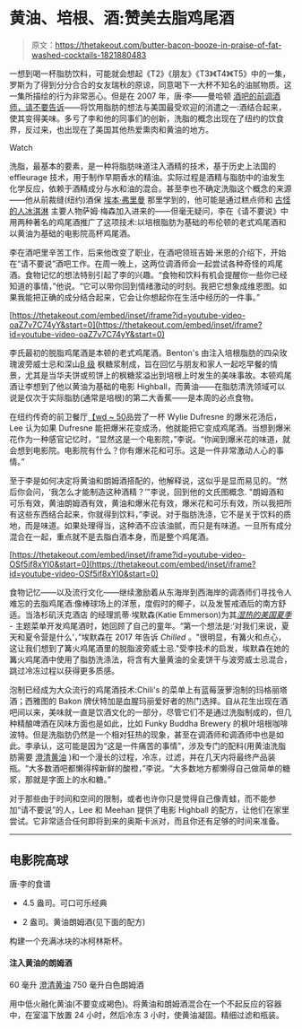 # 黄油、培根、酒:赞美去脂鸡尾酒

> 原文：<https://thetakeout.com/butter-bacon-booze-in-praise-of-fat-washed-cocktails-1821880483>

一想到喝一杯脂肪饮料，可能就会想起《T2》《朋友》《T3》《T4》《T5》中的一集，罗斯为了得到分分合合的女友瑞秋的原谅，同意喝下一大杯不知名的油腻物质。这一集所描绘的行为非常恶心。但是在 2007 年，唐·李——曼哈顿 [酒吧的前调酒师，请不要告诉](http://pdtnyc.com/)——将饮用脂肪的想法与美国最受欢迎的消遣之一:酒结合起来，使其变得美味。多亏了李和他的同事们的创新，洗脂的概念出现在了纽约的饮食界，反过来，也出现在了美国其他热爱熏肉和黄油的地方。

Watch

洗脂，最基本的要素，是一种将脂肪味道注入酒精的技术，基于历史上法国的 effleurage 技术，用于制作早期香水的精油。实际过程是酒精与脂肪中的油发生化学反应，依赖于酒精成分与水和油的混合。甚至李也不确定洗脂这个概念的来源——他从前裁缝(纽约)酒保 [埃本·弗里曼](http://www.foodandwine.com/articles/secrets-of-a-cocktail-master) 那里学到的，他可能是通过糕点师和 [古怪的人冰淇淋](https://www.oddfellowsnyc.com/) 主要人物萨姆·梅森加入进来的——但毫无疑问，李在《请不要说》中用两种著名的鸡尾酒推广了这项技术:以培根脂肪为基础的布伦顿的老式鸡尾酒和以黄油为基础的电影院高杯鸡尾酒。

李在酒吧里辛苦工作，后来他改变了职业，在酒吧领班吉姆·米恩的介绍下，开始在“请不要说”酒吧工作。在周一晚上，这两位调酒师会一起尝试各种奇怪的鸡尾酒。食物记忆的想法特别引起了李的兴趣。“食物和饮料有机会提醒你一些你已经知道的事情，”他说。“它可以带你回到情绪激动的时刻。我把它想象成维恩图。如果我能把正确的成分结合起来，它会让你想起你在生活中经历的一件事。”

 [https://thetakeout.com/embed/inset/iframe?id=youtube-video-oaZ7v7C74yY&start=0](https://thetakeout.com/embed/inset/iframe?id=youtube-video-oaZ7v7C74yY&start=0) 

李氏最初的脱脂鸡尾酒是本顿的老式鸡尾酒。Benton's 由注入培根脂肪的四朵玫瑰波旁威士忌和深山[B 级](http://deepmountainmaple.com/oldsite/grades.html) 枫糖浆制成，旨在回忆与朋友和家人一起吃早餐的情景，尤其是当华夫饼或煎饼上的枫糖浆溢出到培根上时发生的美味事故。本顿鸡尾酒让李想到了他以黄油为基础的电影 Highball，而黄油——在脂肪清洗领域可以说是仅次于实际脂肪(通常是培根)的第二大香蕉——是本周的必点食物。

在纽约传奇的前卫餐厅[【wd ~ 50](http://www.wd-50.com/)品尝了一杯 Wylie Dufresne 的爆米花汤后，Lee 认为如果 Dufresne 能把爆米花变成汤，他就能把它变成鸡尾酒。当想到爆米花作为一种感官记忆时，“显然这是一个电影院，”李说。“你闻到爆米花的味道，就会想到电影院。电影院有什么？你有爆米花和可乐。这是一件非常激动人心的事情。”

至于李是如何决定将黄油和朗姆酒搭配的，他解释说，这似乎是显而易见的。“然后你会问，‘我怎么才能制造这种酒精？’"李说，回到他的文氏图概念. "朗姆酒和可乐有效，黄油朗姆酒有效，黄油和爆米花有效，爆米花和可乐有效，所以我把所有这些东西结合起来，你就得到饮料，”李说。对于脂肪洗涤，它不是关于饮料的质地，而是味道。如果处理得当，这种酒不应该油腻，而只是有味道。一旦所有成分混合在一起，重点就不是去脂白酒本身，而是整个鸡尾酒。

 [https://thetakeout.com/embed/inset/iframe?id=youtube-video-OSf5if8xYI0&start=0](https://thetakeout.com/embed/inset/iframe?id=youtube-video-OSf5if8xYI0&start=0) 

食物记忆——以及流行文化——继续激励着从东海岸到西海岸的调酒师们寻找令人难忘的去脂鸡尾酒:像棒球场上的洋葱，度假时的椰子，以及发誓戒酒后的南方舒适。当洛杉矶沃克酒店 的经理凯蒂·埃默森(Katie Emmerson)为其[*湿热的美国夏季*](https://www.avclub.com/tag/wet-hot-american-summer) *-* 主题菜单开发鸡尾酒时，她回顾了自己的童年。“第一个想法是:‘对我们来说，夏天和夏令营是什么’，”埃默森在 2017 年告诉 *Chilled* 。"很明显，有篝火和点心，这让我们想到了篝火鸡尾酒里的脱脂波旁威士忌."受李技术的启发，埃默森在她的篝火鸡尾酒中使用了脂肪洗涤法，将含有大量黄油的全麦饼干与波旁威士忌混合，跳过冷冻过程以获得更多质感。

泡制已经成为大众流行的鸡尾酒技术:Chili's 的菜单上有蓝莓菠萝泡制的玛格丽塔酒；西雅图的 Bakon 牌伏特加是血腥玛丽爱好者的热门选择。自从花生出现在酒吧间以来，美味就一直是饮酒文化的一部分，尽管它们不是通过洗脂制成的，但几种精酿啤酒在风味方面也是如此，比如 Funky Buddha Brewery 的枫叶培根咖啡波特。但是洗脂肪仍然是一个相对狂热的现象，甚至在调酒师和调酒师中也是如此。李承认，这可能是因为“这是一件痛苦的事情”，涉及专门的配料(用黄油洗脂肪需要 [澄清黄油](https://thetakeout.com/why-clarified-butter-is-so-tasty-and-how-to-make-your-1821887554) )和一个漫长的过程，冷冻，过滤，并在几天内将最终产品装瓶。“大多数酒吧都懒得榨新鲜的酸橙，”李说。“大多数地方都懒得自己做简单的糖浆，那就是字面上的水和糖。”

对于那些由于时间和空间的限制，或者也许你只是觉得自己像青蛙，而不能参加“请不要说”的人，Lee 和 Meehan 提供了电影 Highball 的配方，让他们在家里尝试。它非常适合任何即将到来的奥斯卡派对，而且你还有足够的时间来准备。

* * *

## **电影院高球**

唐·李的食谱

*   4.5 盎司。可口可乐经典

*   2 盎司。黄油朗姆酒(见下面的配方)

构建一个充满冰块的冰柯林斯杯。

#### 注入黄油的朗姆酒

60 毫升 [澄清黄油](https://thetakeout.com/why-clarified-butter-is-so-tasty-and-how-to-make-your-1821887554)
750 毫升白色朗姆酒

用中低火融化黄油(不要变成褐色)。将黄油和朗姆酒混合在一个不起反应的容器中，在室温下放置 24 小时，然后冷冻 3 小时，使黄油凝固。精细过滤和瓶装。